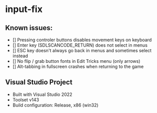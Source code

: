 # input-fix

## Known issues:

- [] Pressing controler buttons disables movement keys on keyboard
- [] Enter key (SDLSCANCODE_RETURN) does not select in menus
- [] ESC key doesn't always go back in menus and sometimes select instead
- [] No flip / grab button fonts in Edit Tricks menu (only arrows)
- [] Alt-tabbing in fullscreen crashes when returning to the game

## Visual Studio Project

- Built with Visual Studio 2022
- Toolset v143
- Build configuration: Release, x86 (win32)